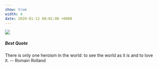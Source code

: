 ```yaml
---
show: true
width: 4
date: 2020-01-12 00:01:00 +0800
---
```

<div>
  <img src="{{ 'assets/images/photos/kakashi-1.jpg' | relative_url }}" class="img-fluid rounded" >
  <div class="card-body">
    <h5 class="card-title">Best Quote</h5>
    <p class="card-text">
      There is only one heroism in the world: to see the world as it is and to love it.               -- Romain Rolland
    </p>
    <!-- <p class="card-text"><small><a href="https://github.com/luost26/academic-homepage" target="_blank">Give a star!</a></small></p> -->
  </div>
</div>
